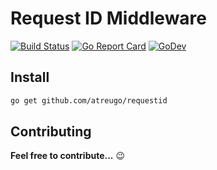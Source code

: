 # Request ID Middleware

[![Build Status](https://travis-ci.org/atreugo/requestid.svg?branch=master)](https://travis-ci.org/atreugo/requestid)
[![Go Report Card](https://goreportcard.com/badge/github.com/atreugo/requestid)](https://goreportcard.com/report/github.com/atreugo/requestid)
[![GoDev](https://img.shields.io/badge/go.dev-reference-007d9c?logo=go&logoColor=white)](https://pkg.go.dev/github.com/atreugo/requestid)

## Install

```bash
go get github.com/atreugo/requestid
```

## Contributing

**Feel free to contribute...** :wink:
